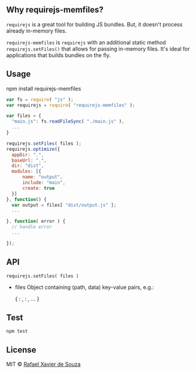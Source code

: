 ## Why requirejs-memfiles?

`requirejs` is a great tool for building JS bundles. But, it doesn't process
already in-memory files.

`requirejs-memfiles` is `requirejs` with an additional static method
`requirejs.setFiles()` that allows for passing in-memory files. It's ideal for
applications that builds bundles on the fly.

## Usage

   npm install requirejs-memfiles

```javascript
var fs = require( "js" );
var requirejs = require( "requirejs-memfiles" );

var files = {
  "main.js": fs.readFileSync( "./main.js" ),
  ...
}

requirejs.setFiles( files );
requirejs.optimize({
  appDir: ".",
  baseUrl: ".",
  dir: "dist",
  modules: [{
      name: "output",
      include: "main",
      create: true
  }]
}, function() {
  var output = files[ "dist/output.js" ];
  ...

}, function( error ) {
  // handle error
  ...

});
```

## API

`requirejs.setFiles( files )`

- files Object containing (path, data) key-value pairs, e.g.:

    {
       <path-of-file-1>: <data-of-file-1>,
       <path-of-file-2>: <data-of-file-2>,
       ...
    }

## Test

    npm test

## License

MIT © [Rafael Xavier de Souza](http://rafael.xavier.blog.br)

